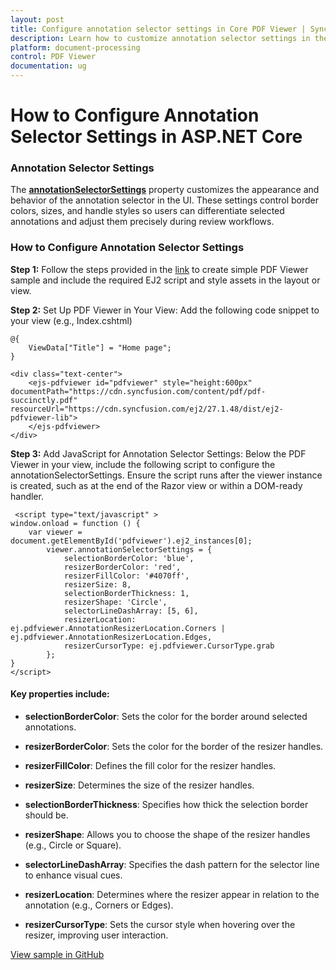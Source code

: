 ```yaml
---
layout: post
title: Configure annotation selector settings in Core PDF Viewer | Syncfusion
description: Learn how to customize annotation selector settings in the Syncfusion ASP.NET Core PDF Viewer component for Essential JS 2.
platform: document-processing
control: PDF Viewer
documentation: ug
---
```


# How to Configure Annotation Selector Settings in ASP.NET Core

### Annotation Selector Settings

The [**annotationSelectorSettings**](https://help.syncfusion.com/cr/aspnetcore-js2/Syncfusion.EJ2.PdfViewer.PdfViewerAnnotationSelectorSettings.html) property customizes the appearance and behavior of the annotation selector in the UI. These settings control border colors, sizes, and handle styles so users can differentiate selected annotations and adjust them precisely during review workflows.

### How to Configure Annotation Selector Settings

**Step 1:** Follow the steps provided in the [link](https://help.syncfusion.com/document-processing/pdf/pdf-viewer/asp-net-core/getting-started) to create simple PDF Viewer sample and include the required EJ2 script and style assets in the layout or view.

**Step 2:** Set Up PDF Viewer in Your View: Add the following code snippet to your view (e.g., Index.cshtml)

```
@{
    ViewData["Title"] = "Home page";
}

<div class="text-center">
    <ejs-pdfviewer id="pdfviewer" style="height:600px" documentPath="https://cdn.syncfusion.com/content/pdf/pdf-succinctly.pdf" resourceUrl="https://cdn.syncfusion.com/ej2/27.1.48/dist/ej2-pdfviewer-lib">
    </ejs-pdfviewer>
</div>
```

**Step 3:**	 Add JavaScript for Annotation Selector Settings: Below the PDF Viewer in your view, include the following script to configure the annotationSelectorSettings. Ensure the script runs after the viewer instance is created, such as at the end of the Razor view or within a DOM-ready handler.

```
 <script type="text/javascript" >
window.onload = function () {
    var viewer = document.getElementById('pdfviewer').ej2_instances[0];
        viewer.annotationSelectorSettings = {
            selectionBorderColor: 'blue',
            resizerBorderColor: 'red',
            resizerFillColor: '#4070ff',
            resizerSize: 8,
            selectionBorderThickness: 1,
            resizerShape: 'Circle',
            selectorLineDashArray: [5, 6],
            resizerLocation: ej.pdfviewer.AnnotationResizerLocation.Corners | ej.pdfviewer.AnnotationResizerLocation.Edges,
            resizerCursorType: ej.pdfviewer.CursorType.grab
        };
}
</script>
```

#### Key properties include:

* **selectionBorderColor**: Sets the color for the border around selected annotations.

* **resizerBorderColor**: Sets the color for the border of the resizer handles.

* **resizerFillColor**: Defines the fill color for the resizer handles.

* **resizerSize**: Determines the size of the resizer handles.

* **selectionBorderThickness**: Specifies how thick the selection border should be.

* **resizerShape**: Allows you to choose the shape of the resizer handles (e.g., Circle or Square).

* **selectorLineDashArray**: Specifies the dash pattern for the selector line to enhance visual cues.

* **resizerLocation**: Determines where the resizer appear in relation to the annotation (e.g., Corners or Edges).

* **resizerCursorType**: Sets the cursor style when hovering over the resizer, improving user interaction.

[View sample in GitHub](https://github.com/SyncfusionExamples/asp-core-pdf-viewer-examples/tree/master/How%20to)
